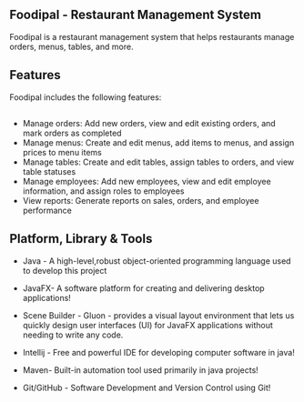 ## Foodipal - Restaurant Management System
Foodipal is a restaurant management system that helps restaurants manage orders, menus, tables, and more.

## Features
Foodipal includes the following features:
## 
+ Manage orders: Add new orders, view and edit existing orders, and mark orders as completed
+ Manage menus: Create and edit menus, add items to menus, and assign prices to menu items
+ Manage tables: Create and edit tables, assign tables to orders, and view table statuses
+ Manage employees: Add new employees, view and edit employee information, and assign roles to employees
+ View reports: Generate reports on sales, orders, and employee performance

## Platform, Library & Tools

+ Java - A high-level,robust object-oriented programming language used to develop this project

+ JavaFX- A software platform for creating and delivering desktop applications!

+ Scene Builder - Gluon - provides a visual layout environment that lets us quickly design user interfaces (UI) for JavaFX applications without needing to write any code.

+ Intellij - Free and powerful IDE for developing computer software in java!

+ Maven- Built-in automation tool used primarily in java projects!

+ Git/GitHub - Software Development and Version Control using Git!

